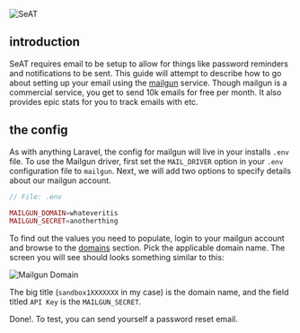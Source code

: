 ![SeAT](http://i.imgur.com/aPPOxSK.png)

## introduction
SeAT requires email to be setup to allow for things like password reminders and notifications to be sent. This guide will attempt to describe how to go about setting up your email using the [mailgun](https://www.mailgun.com/) service. Though mailgun is a commercial service, you get to send 10k emails for free per month. It also provides epic stats for you to track emails with etc.

## the config
As with anything Laravel, the config for mailgun will live in your installs `.env` file. To use the Mailgun driver, first  set the `MAIL_DRIVER` option in your `.env` configuration file to `mailgun`. Next, we will add two options to specify details about our mailgun account.

```php
// File: .env

MAILGUN_DOMAIN=whateveritis
MAILGUN_SECRET=anotherthing
```

To find out the values you need to populate, login to your mailgun account and browse to the [domains](https://mailgun.com/app/domains) section. Pick the applicable domain name. The screen you will see should looks something similar to this:

![Mailgun Domain](http://i.imgur.com/11deaFQ.png)

The big title (`sandbox1XXXXXXX` in my case) is the domain name, and the field titled `API Key` is the `MAILGUN_SECRET`.

Done!. To test, you can send yourself a password reset email.
